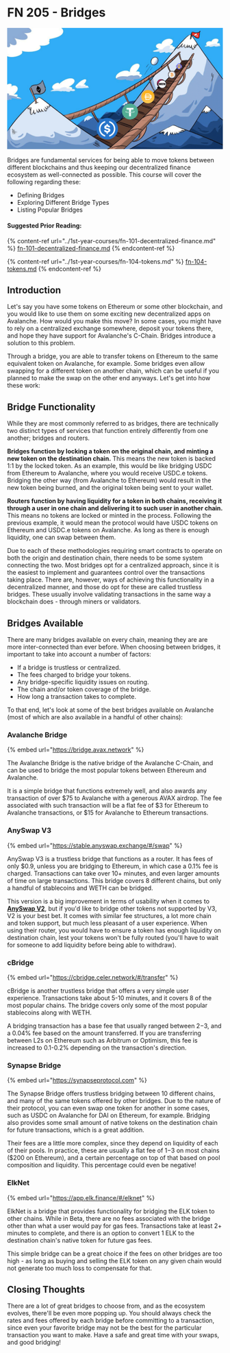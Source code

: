 # FN 205 - Bridges

![](../../.gitbook/assets/Bridges.png)

Bridges are fundamental services for being able to move tokens between different blockchains and thus keeping our decentralized finance ecosystem as well-connected as possible. This course will cover the following regarding these:

* Defining Bridges
* Exploring Different Bridge Types
* Listing Popular Bridges

#### Suggested Prior Reading:

{% content-ref url="../1st-year-courses/fn-101-decentralized-finance.md" %}
[fn-101-decentralized-finance.md](../1st-year-courses/fn-101-decentralized-finance.md)
{% endcontent-ref %}

{% content-ref url="../1st-year-courses/fn-104-tokens.md" %}
[fn-104-tokens.md](../1st-year-courses/fn-104-tokens.md)
{% endcontent-ref %}

## Introduction

Let's say you have some tokens on Ethereum or some other blockchain, and you would like to use them on some exciting new decentralized apps on Avalanche. How would you make this move? In some cases, you might have to rely on a centralized exchange somewhere, deposit your tokens there, and hope they have support for Avalanche's C-Chain. Bridges introduce a solution to this problem.

Through a bridge, you are able to transfer tokens on Ethereum to the same equivalent token on Avalanche, for example. Some bridges even allow swapping for a different token on another chain, which can be useful if you planned to make the swap on the other end anyways. Let's get into how these work:

## Bridge Functionality

While they are most commonly referred to as bridges, there are technically two distinct types of services that function entirely differently from one another; bridges and routers.

**Bridges function by locking a token on the original chain, and minting a new token on the destination chain.** This means the new token is backed 1:1 by the locked token. As an example, this would be like bridging USDC from Ethereum to Avalanche, where you would receive USDC.e tokens. Bridging the other way (from Avalanche to Ethereum) would result in the new token being burned, and the original token being sent to your wallet.

**Routers function by having liquidity for a token in both chains, receiving it through a user in one chain and delivering it to such user in another chain.** This means no tokens are locked or minted in the process. Following the previous example, it would mean the protocol would have USDC tokens on Ethereum and USDC.e tokens on Avalanche. As long as there is enough liquidity, one can swap between them.

Due to each of these methodologies requiring smart contracts to operate on both the origin and destination chain, there needs to be some system connecting the two. Most bridges opt for a centralized approach, since it is the easiest to implement and guarantees control over the transactions taking place. There are, however, ways of achieving this functionality in a decentralized manner, and those do opt for these are called trustless bridges. These usually involve validating transactions in the same way a blockchain does - through miners or validators.

## Bridges Available

There are many bridges available on every chain, meaning they are are more inter-connected than ever before. When choosing between bridges, it important to take into account a number of factors:

* If a bridge is trustless or centralized.
* The fees charged to bridge your tokens.
* Any bridge-specific liquidity issues on routing.
* The chain and/or token coverage of the bridge.
* How long a transaction takes to complete.

To that end, let's look at some of the best bridges available on Avalanche (most of which are also available in a handful of other chains):

### Avalanche Bridge&#x20;

{% embed url="https://bridge.avax.network" %}

The Avalanche Bridge is the native bridge of the Avalanche C-Chain, and can be used to bridge the most popular tokens between Ethereum and Avalanche.

It is a simple bridge that functions extremely well, and also awards any transaction of over $75 to Avalanche with a generous AVAX airdrop. The fee associated with such transaction will be a flat fee of $3 for Ethereum to Avalanche transactions, or $15 for Avalanche to Ethereum transactions.

### AnySwap V3

{% embed url="https://stable.anyswap.exchange/#/swap" %}

AnySwap V3 is a trustless bridge that functions as a router. It has fees of only $0.9, unless you are bridging to Ethereum, in which case a 0.1% fee is charged. Transactions can take over 10+ minutes, and even larger amounts of time on large transactions. This bridge covers 8 different chains, but only a handful of stablecoins and WETH can be bridged.

This version is a big improvement in terms of usability when it comes to [**AnySwap V2**](https://anyswap.exchange), but if you'd like to bridge other tokens not supported by V3, V2 is your best bet. It comes with similar fee structures, a lot more chain and token support, but much less pleasant of a user experience. When using their router, you would have to ensure a token has enough liquidity on destination chain, lest your tokens won't be fully routed (you'll have to wait for someone to add liquidity before being able to withdraw).

### cBridge

{% embed url="https://cbridge.celer.network/#/transfer" %}

cBridge is another trustless bridge that offers a very simple user experience. Transactions take about 5-10 minutes, and it covers 8 of the most popular chains. The bridge covers only some of the most popular stablecoins along with WETH.

A bridging transaction has a base fee that usually ranged between $2-$3, and a 0.04% fee based on the amount transferred. If you are transferring between L2s on Ethereum such as Arbitrum or Optimism, this fee is increased to 0.1-0.2% depending on the transaction's direction.

### Synapse Bridge

{% embed url="https://synapseprotocol.com" %}

The Synapse Bridge offers trustless bridging between 10 different chains, and many of the same tokens offered by other bridges. Due to the nature of their protocol, you can even swap one token for another in some cases, such as USDC on Avalanche for DAI on Ethereum, for example. Bridging also provides some small amount of native tokens on the destination chain for future transactions, which is a great addition.

Their fees are a little more complex, since they depend on liquidity of each of their pools. In practice, these are usually a flat fee of $1-$3 on most chains ($200 on Ethereum), and a certain percentage on top of that based on pool composition and liquidity. This percentage could even be negative!

### ElkNet

{% embed url="https://app.elk.finance/#/elknet" %}

ElkNet is a bridge that provides functionality for bridging the ELK token to other chains. While in Beta, there are no fees associated with the bridge other than what a user would pay for gas fees. Transactions take at least 2+ minutes to complete, and there is an option to convert 1 ELK to the destination chain's native token for future gas fees.

This simple bridge can be a great choice if the fees on other bridges are too high - as long as buying and selling the ELK token on any given chain would not generate too much loss to compensate for that.

## Closing Thoughts

There are a lot of great bridges to choose from, and as the ecosystem evolves, there'll be even more popping up. You should always check the rates and fees offered by each bridge before committing to a transaction, since even your favorite bridge may not be the best for the particular transaction you want to make. Have a safe and great time with your swaps, and good bridging!
